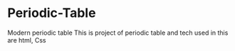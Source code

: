 # Periodic-Table
Modern periodic table
This is project of periodic table and tech used in this are html, Css
